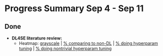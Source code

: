 # Progress Summary Sep 4 - Sep 11

## Done

* **DL4SE literature review:**
    * Heatmap: [grayscale](https://github.com/raise-yedida/progress-reports/blob/master/2020/Sep4%20-%20Sep%2011/heatmap.jpg) | [% comparing to non-DL](https://github.com/raise-yedida/progress-reports/blob/master/2020/Sep4%20-%20Sep%2011/heatmap-nondl.jpg) | [% doing hyperparam tuning](https://github.com/raise-yedida/progress-reports/blob/master/2020/Sep4%20-%20Sep%2011/heatmap-hyp.jpg) | [% doing nontrivial hyperparam tuning](https://github.com/raise-yedida/progress-reports/blob/master/2020/Sep4%20-%20Sep%2011/heatmap-hyp-nontrivial.jpg) 

